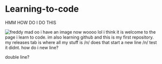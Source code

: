 # Learning-to-code
HMM HOW DO I DO THIS

![freddy mad](https://github.com/VastXanderman/Learning-to-code/assets/168394656/44d1909f-9d28-47d4-b32e-3412a2d41297)
oo i have an image now woooo
lol
i think it is
welcome to the page i learn to code. im also learning github and this is my first repository. my releases tab is where all my stuff is
/n/
does that start a new line
/n/
test
it didnt. how do i new line?


double line?